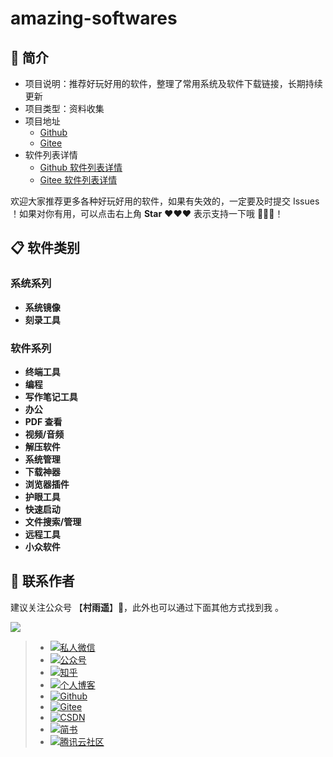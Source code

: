 # amazing-softwares

## 📝 简介

-   项目说明：推荐好玩好用的软件，整理了常用系统及软件下载链接，长期持续更新
-   项目类型：资料收集
-   项目地址
    -   [Github](https://github.com/cunyu1943/amazing-softwares)
    -   [Gitee](https://gitee.com/cunyu1943/amazing-softwares)
-   软件列表详情
    -   [Github 软件列表详情](https://github.com/cunyu1943/amazing-softwares/blob/master/softwares.md)
    -   [Gitee 软件列表详情](https://gitee.com/cunyu1943/amazing-softwares/blob/master/softwares.md)

欢迎大家推荐更多各种好玩好用的软件，如果有失效的，一定要及时提交 Issues ！如果对你有用，可以点击右上角 **Star** ❤❤❤ 表示支持一下哦 🙏🙏🙏！

## 📋 软件类别

### 系统系列

-   **系统镜像**
-   **刻录工具**

### 软件系列

-   **终端工具**
- **编程**
- **写作笔记工具**
- **办公**
- **PDF 查看**
- **视频/音频**
- **解压软件**
- **系统管理**
- **下载神器**
- **浏览器插件**
- **护眼工具**
- **快速启动**
- **文件搜索/管理**
- **远程工具**
- **小众软件**

## 👀 联系作者

建议关注公众号 【**村雨遥**】🤝，此外也可以通过下面其他方式找到我 。

![](https://gitee.com/cunyu1943/images/raw/master/ImgsUbuntu/20200510234310.png)

> - [![私人微信](https://img.shields.io/badge/私人微信-ZL747731461-brightgreen)]()
> - [![公众号](https://img.shields.io/badge/公众号-村雨遥-brightgreen)]()
> - [![知乎](https://img.shields.io/badge/%E7%9F%A5%E4%B9%8E-%E6%9D%91%E9%9B%A8%E9%81%A5-brightgreen)](https://www.zhihu.com/people/cunyu1943)
> - [![个人博客](https://img.shields.io/badge/个人博客-https%3A%2F%2Fcunyu1943.github.io-brightgreen)](https://cunyu1943.github.io/)
> - [![Github](https://img.shields.io/badge/Github-村雨遥-brightgreen)](https://github.com/cunyu1943)
> - [![Gitee](https://img.shields.io/badge/Gitee-村雨遥-brightgreen)](https://gitee.com/cunyu1943)
> - [![CSDN](https://img.shields.io/badge/CSDN-%E6%9D%91%E9%9B%A8%E9%81%A5-brightgreen)](https://blog.csdn.net/github_39655029)
> - [![简书](https://img.shields.io/badge/%E7%AE%80%E4%B9%A6-%E6%9D%91%E9%9B%A8%E9%81%A5-brightgreen)](https://www.jianshu.com/u/9fd25635ae22)
> - [![腾讯云社区](https://img.shields.io/badge/腾讯云社区-村雨遥-brightgreen)](https://cloud.tencent.com/developer/user/6209990)
